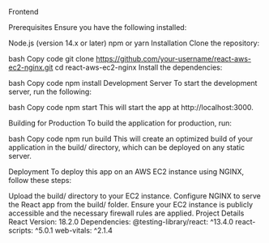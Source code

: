 Frontend

Prerequisites
Ensure you have the following installed:

Node.js (version 14.x or later)
npm or yarn
Installation
Clone the repository:

bash
Copy code
git clone https://github.com/your-username/react-aws-ec2-nginx.git
cd react-aws-ec2-nginx
Install the dependencies:

bash
Copy code
npm install
Development Server
To start the development server, run the following:

bash
Copy code
npm start
This will start the app at http://localhost:3000.

Building for Production
To build the application for production, run:

bash
Copy code
npm run build
This will create an optimized build of your application in the build/ directory, which can be deployed on any static server.

Deployment
To deploy this app on an AWS EC2 instance using NGINX, follow these steps:

Upload the build/ directory to your EC2 instance.
Configure NGINX to serve the React app from the build/ folder.
Ensure your EC2 instance is publicly accessible and the necessary firewall rules are applied.
Project Details
React Version: 18.2.0
Dependencies:
@testing-library/react: ^13.4.0
react-scripts: ^5.0.1
web-vitals: ^2.1.4
